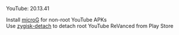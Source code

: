 YouTube: 20.13.41  

Install [microG](https://github.com/ReVanced/GmsCore/releases) for non-root YouTube APKs  
Use [zygisk-detach](https://github.com/j-hc/zygisk-detach) to detach root YouTube ReVanced from Play Store  
